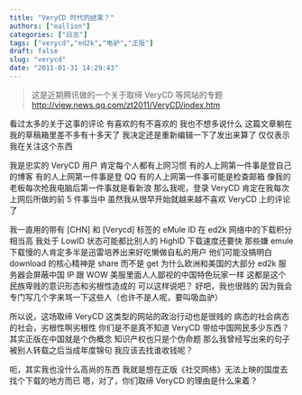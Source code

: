 ```yaml
---
title: "VeryCD 时代的结束？"
authors: ["eallion"]
categories: ["日志"]
tags: ["verycd","ed2k","电驴","正版"]
draft: false
slug: "verycd"
date: "2011-01-31 14:29:43"
---
```


<blockquote > 这是近期腾讯做的一个关于取缔 VeryCD 等网站的专题
<a href="http://view.news.qq.com/zt2011/VeryCD/index.htm" target="_blank">http://view.news.qq.com/zt2011/VeryCD/index.htm</a></blockquote>

看过太多的关于这事的评论
有喜欢的有不喜欢的
我也不想多说什么
这篇文章躺在我的草稿箱里差不多有十多天了
我决定还是重新编辑一下了发出来算了
仅仅表示我在关注这个东西

我是忠实的 VeryCD 用户
肯定每个人都有上网习惯
有的人上网第一件事是登自己的博客
有的人上网第一件事是登 QQ
有的人上网第一件事可能是检查邮箱
像我的老板每次抢我电脑后第一件事就是看新浪
那么我呢，登录 VeryCD 肯定在我每次上网后所做的前 5 件事当中
虽然我从很早开始就越来越不喜欢 VeryCD 上的评论了

我一直用的带有 [CHN] 和 [Verycd] 标签的 eMule ID
在 ed2k 网络中的下载积分相当高
我处于 LowID 状态可能都比别人的 HighID 下载速度还要快
那些嫌 emule 下载慢的人肯定多半是迅雷培养出来好吃懒做自私的用户
他们可能没搞明白 download 的核心精神是 share 而不是 get
为什么欧洲和美国的大部分 ed2k 服务器会屏蔽中国 IP
跟 WOW 美服里面人人鄙视的中国特色玩家一样
这都是这个民族卑贱的意识形态和劣根性造成的
可以这样说吧？
好吧，我也很贱的
因为我会专门写几个字来骂一下这些人（也许不是人呢，要叫吸血驴）

所以说，这场取缔 VeryCD 这类型的网站的政治行动也是很贱的
病态的社会病态的社会，劣根性啊劣根性
你们是不是真不知道 VeryCD 带给中国网民多少东西？
其实正版在中国就是个伪概念
知识产权也只是个伪命题
那么我曾经写出来的句子被别人转载之后当成年度锦句
我应该去找谁收钱呢？

呃，其实我也没什么高尚的东西
我就是想在正版《社交网络》无法上映的国度去找个下载的地方而已
嗯，对了，你们取缔 VeryCD 的理由是什么来着？
